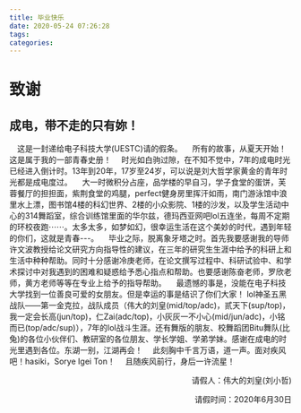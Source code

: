 ```yaml
---
title: 毕业快乐
date: 2020-05-24 07:26:28
tags:
categories:
---
```

# 致谢
## 成电，带不走的只有妳！

&emsp;这是一封递给电子科技大学(UESTC)请的假条。
&emsp;所有的故事，从夏天开始！这是属于我的一部青春史册！
&emsp;时光如白驹过隙，在不知不觉中，7年的成电时光已经进入倒计时。13年到20年，17岁至24岁，可以说是刘大哲学家黄金的青年时光都是成电度过。
&emsp;大一时微积分占座，品学楼的早自习，学子食堂的蛋饼，芙蓉餐厅的担担面，紫荆食堂的鸡腿，perfect健身房里挥汗如雨，南门游泳馆中浪里水上漂，图书馆4楼的科幻世界、2楼的小众影院、1楼的沙发，以及学生活动中心的314舞蹈室，综合训练馆里面的华尔兹，德玛西亚网吧lol五连坐，每周不定期的环校夜跑⋯⋯。太多太多，如梦如幻，很幸运生活在这个美妙的时代，遇到年轻的你们，这就是青春---。
&emsp;毕业之际，脱离象牙塔之时。首先我要感谢我的导师许文波教授给论文研究方向指导性的建议，在三年的研究生生涯中给予的科研上和生活中种种帮助。同时十分感谢冷庚老师，在论文撰写过程中、科研试验中、和学术探讨中对我遇到的困难和疑惑给予悉心指点和帮助。也要感谢陈奋老师，罗欣老师，黄方老师等等在专业上给予的指导帮助。
&emsp;最遗憾的事是，没能在电子科技大学找到一位善良可爱的女朋友。但是幸运的事是结识了你们大家！
lol神圣五黑战队——第一金克拉，战队成员（伟大的刘皇(mid/top/adc)，贰天下(sup/top)，我一定会长高(jun/top)，仁Zai(adc/top)，小灰灰一不小心(mid/jun/adc)，小铭而已(top/adc/sup)），7年的lol战斗生涯。还有舞版的朋友、校舞蹈团Bitu舞队(比兔)的各位小伙伴们、教研室的各位朋友、学长学姐、学弟学妹。感谢在成电的时光里遇到各位。东湖一别，江湖再会！
&emsp;此刻胸中千言万语，道一声。面对疾风吧！hasiki，Sorye Igei Ton！
&emsp;且随疾风前行，身后一许流星！


<p align="right">请假人：伟大的刘皇(刘小哲)</p>
<p align="right">请假时间：2020年6月30日</p>
